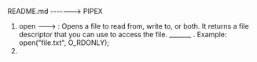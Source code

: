 README.md  -------> PIPEX 


1. open ---> : Opens a file to read from, write to, or both. It returns a file descriptor that you can use to access the file.
 _______ . Example: open("file.txt", O_RDONLY);
2. 
